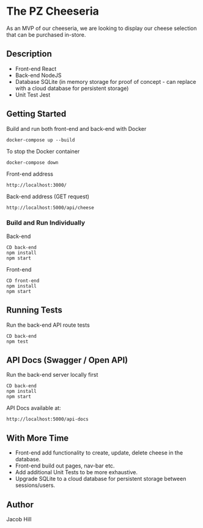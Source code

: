 # The PZ Cheeseria

As an MVP of our cheeseria, we are looking to display our cheese selection that can be purchased in-store.

## Description

-   Front-end React
-   Back-end NodeJS
-   Database SQLite (in memory storage for proof of concept - can replace with a cloud database for persistent storage)
-   Unit Test Jest

## Getting Started

Build and run both front-end and back-end with Docker

```
docker-compose up --build
```

To stop the Docker container

```
docker-compose down
```

Front-end address

```
http://localhost:3000/
```

Back-end address (GET request)

```
http://localhost:5000/api/cheese
```

### Build and Run Individually

Back-end

```
CD back-end
npm install
npm start
```

Front-end

```
CD front-end
npm install
npm start
```

## Running Tests

Run the back-end API route tests

```
CD back-end
npm test
```

## API Docs (Swagger / Open API)

Run the back-end server locally first

```
CD back-end
npm install
npm start
```

API Docs available at:

```
http://localhost:5000/api-docs
```

## With More Time

-   Front-end add functionality to create, update, delete cheese in the database.
-   Front-end build out pages, nav-bar etc.
-   Add additional Unit Tests to be more exhaustive.
-   Upgrade SQLite to a cloud database for persistent storage between sessions/users.

## Author

Jacob Hill
